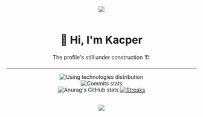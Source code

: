 <div align='center'>
  <img src="https://i.imgur.com/isBAen6.jpg" />
  <br/> <br/>
  
  <h1>🧭 Hi, I'm Kacper</h1>
  The profile's still under construction 🏗️
  <hr/>

  ![Using technologies distribution](https://github-readme-stats.vercel.app/api/top-langs/?username=Kacper-Ksiazek&layout=compact&theme=dracula&hide_border=true)
  <br/>
  ![Commits stats](https://github-profile-summary-cards.vercel.app/api/cards/profile-details?username=Kacper-Ksiazek&theme=dracula)
   <br/>
  ![Anurag's GitHub stats](https://github-readme-stats.vercel.app/api?username=Kacper-Ksiazek&show_icons=true&hide_border=true&theme=dracula&count_private=true)
  [![Streaks](https://github-readme-streak-stats.herokuapp.com?user=Kacper-Ksiazek&theme=dracula&border=DD272700)](https://git.io/streak-stats)

  <br/> 

  <img src="https://i.imgur.com/6kd754m.png" />
  
</div>


